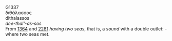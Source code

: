 <body>
  <p>G1337<br>  διθάλασσος  <br> dithalassos  <br><i>dee-thal‘-as-sos </i><br>From <a href="g1364.htm">1364</a> and <a href="g2281.htm">2281</a>  <i>having</i> <i>two</i> <i>seas</i>, that is, a <i>sound</i> with a double outlet: - where two seas met.<br></p>
 </body>